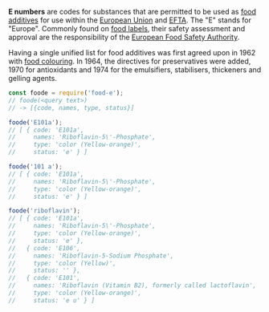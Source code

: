 **E numbers** are codes for substances that are permitted to be used as [food additives]
for use within the [European Union] and [EFTA]. The "E" stands for "Europe". Commonly
found on [food labels], their safety assessment and approval are the responsibility
of the [European Food Safety Authority].

Having a single unified list for food additives was first agreed upon in 1962 with
[food colouring]. In 1964, the directives for preservatives were added, 1970 for
antioxidants and 1974 for the emulsifiers, stabilisers, thickeners and gelling
agents.

```javascript
const foode = require('food-e');
// foode(<query text>)
// -> [{code, names, type, status}]

foode('E101a');
// [ { code: 'E101a',
//     names: 'Riboflavin-5\'-Phosphate',
//     type: 'color (Yellow-orange)',
//     status: 'e' } ]

foode('101 a');
// [ { code: 'E101a',
//     names: 'Riboflavin-5\'-Phosphate',
//     type: 'color (Yellow-orange)',
//     status: 'e' } ]

foode('riboflavin');
// [ { code: 'E101a',
//     names: 'Riboflavin-5\'-Phosphate',
//     type: 'color (Yellow-orange)',
//     status: 'e' },
//   { code: 'E106',
//     names: 'Riboflavin-5-Sodium Phosphate',
//     type: 'color (Yellow)',
//     status: '' },
//   { code: 'E101',
//     names: 'Riboflavin (Vitamin B2), formerly called lactoflavin',
//     type: 'color (Yellow-orange)',
//     status: 'e u' } ]
```


[food additives]: https://en.wikipedia.org/wiki/Food_additive
[European Union]: https://en.wikipedia.org/wiki/European_Union
[EFTA]: https://en.wikipedia.org/wiki/European_Free_Trade_Association
[food labels]: https://en.wikipedia.org/wiki/Food_label
[European Food Safety Authority]: https://en.wikipedia.org/wiki/European_Food_Safety_Authority
[food colouring]: https://en.wikipedia.org/wiki/Food_colouring
